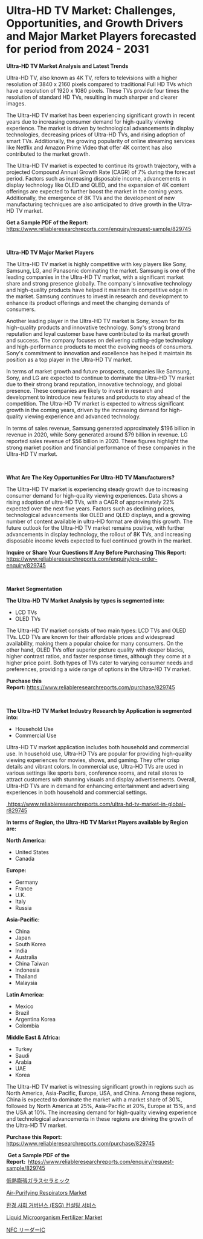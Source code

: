 <p><h1>Ultra-HD TV Market: Challenges, Opportunities, and Growth Drivers and Major Market Players forecasted for period from 2024 - 2031</h1></p><p><strong>Ultra-HD TV Market Analysis and Latest Trends</strong></p>
<p><p>Ultra-HD TV, also known as 4K TV, refers to televisions with a higher resolution of 3840 x 2160 pixels compared to traditional Full HD TVs which have a resolution of 1920 x 1080 pixels. These TVs provide four times the resolution of standard HD TVs, resulting in much sharper and clearer images.</p><p>The Ultra-HD TV market has been experiencing significant growth in recent years due to increasing consumer demand for high-quality viewing experience. The market is driven by technological advancements in display technologies, decreasing prices of Ultra-HD TVs, and rising adoption of smart TVs. Additionally, the growing popularity of online streaming services like Netflix and Amazon Prime Video that offer 4K content has also contributed to the market growth.</p><p>The Ultra-HD TV market is expected to continue its growth trajectory, with a projected Compound Annual Growth Rate (CAGR) of 7% during the forecast period. Factors such as increasing disposable income, advancements in display technology like OLED and QLED, and the expansion of 4K content offerings are expected to further boost the market in the coming years. Additionally, the emergence of 8K TVs and the development of new manufacturing techniques are also anticipated to drive growth in the Ultra-HD TV market.</p></p>
<p><strong>Get a Sample PDF of the Report:&nbsp;</strong> <a href="https://www.reliableresearchreports.com/enquiry/request-sample/829745">https://www.reliableresearchreports.com/enquiry/request-sample/829745</a></p>
<p>&nbsp;</p>
<p><strong>Ultra-HD TV Major Market Players</strong></p>
<p><p>The Ultra-HD TV market is highly competitive with key players like Sony, Samsung, LG, and Panasonic dominating the market. Samsung is one of the leading companies in the Ultra-HD TV market, with a significant market share and strong presence globally. The company's innovative technology and high-quality products have helped it maintain its competitive edge in the market. Samsung continues to invest in research and development to enhance its product offerings and meet the changing demands of consumers.</p><p>Another leading player in the Ultra-HD TV market is Sony, known for its high-quality products and innovative technology. Sony's strong brand reputation and loyal customer base have contributed to its market growth and success. The company focuses on delivering cutting-edge technology and high-performance products to meet the evolving needs of consumers. Sony's commitment to innovation and excellence has helped it maintain its position as a top player in the Ultra-HD TV market.</p><p>In terms of market growth and future prospects, companies like Samsung, Sony, and LG are expected to continue to dominate the Ultra-HD TV market due to their strong brand reputation, innovative technology, and global presence. These companies are likely to invest in research and development to introduce new features and products to stay ahead of the competition. The Ultra-HD TV market is expected to witness significant growth in the coming years, driven by the increasing demand for high-quality viewing experience and advanced technology.</p><p>In terms of sales revenue, Samsung generated approximately $196 billion in revenue in 2020, while Sony generated around $79 billion in revenue. LG reported sales revenue of $56 billion in 2020. These figures highlight the strong market position and financial performance of these companies in the Ultra-HD TV market.</p></p>
<p>&nbsp;</p>
<p><strong>What Are The Key Opportunities For Ultra-HD TV Manufacturers?</strong></p>
<p><p>The Ultra-HD TV market is experiencing steady growth due to increasing consumer demand for high-quality viewing experiences. Data shows a rising adoption of ultra-HD TVs, with a CAGR of approximately 22% expected over the next five years. Factors such as declining prices, technological advancements like OLED and QLED displays, and a growing number of content available in ultra-HD format are driving this growth. The future outlook for the Ultra-HD TV market remains positive, with further advancements in display technology, the rollout of 8K TVs, and increasing disposable income levels expected to fuel continued growth in the market.</p></p>
<p><strong>Inquire or Share Your Questions If Any Before Purchasing This Report:</strong> <a href="https://www.reliableresearchreports.com/enquiry/pre-order-enquiry/829745">https://www.reliableresearchreports.com/enquiry/pre-order-enquiry/829745</a></p>
<p>&nbsp;</p>
<p><strong>Market Segmentation</strong></p>
<p><strong>The Ultra-HD TV Market Analysis by types is segmented into:</strong></p>
<p><ul><li>LCD TVs</li><li>OLED TVs</li></ul></p>
<p><p>The Ultra-HD TV market consists of two main types: LCD TVs and OLED TVs. LCD TVs are known for their affordable prices and widespread availability, making them a popular choice for many consumers. On the other hand, OLED TVs offer superior picture quality with deeper blacks, higher contrast ratios, and faster response times, although they come at a higher price point. Both types of TVs cater to varying consumer needs and preferences, providing a wide range of options in the Ultra-HD TV market.</p></p>
<p><strong>Purchase this Report:&nbsp;</strong><a href="https://www.reliableresearchreports.com/purchase/829745">https://www.reliableresearchreports.com/purchase/829745</a></p>
<p>&nbsp;</p>
<p><strong>The Ultra-HD TV Market Industry Research by Application is segmented into:</strong></p>
<p><ul><li>Household Use</li><li>Commercial Use</li></ul></p>
<p><p>Ultra-HD TV market application includes both household and commercial use. In household use, Ultra-HD TVs are popular for providing high-quality viewing experiences for movies, shows, and gaming. They offer crisp details and vibrant colors. In commercial use, Ultra-HD TVs are used in various settings like sports bars, conference rooms, and retail stores to attract customers with stunning visuals and display advertisements. Overall, Ultra-HD TVs are in demand for enhancing entertainment and advertising experiences in both household and commercial settings.</p></p>
<p><a href="https://www.reliableresearchreports.com/ultra-hd-tv-market-in-global-r829745">&nbsp;https://www.reliableresearchreports.com/ultra-hd-tv-market-in-global-r829745</a></p>
<p><strong>In terms of Region, the Ultra-HD TV Market Players available by Region are:</strong></p>
<p>
    <p> <strong> North America: </strong>
        <ul>
            <li>United States</li>
            <li>Canada</li>
        </ul>
        </p> 
    <p> <strong> Europe: </strong>
        <ul>
            <li>Germany</li>
            <li>France</li>
            <li>U.K.</li>
            <li>Italy</li>
            <li>Russia</li>
        </ul>
        </p> 
    <p> <strong> Asia-Pacific: </strong>
        <ul>
            <li>China</li>
            <li>Japan</li>
            <li>South Korea</li>
            <li>India</li>
            <li>Australia</li>
            <li>China Taiwan</li>
            <li>Indonesia</li>
            <li>Thailand</li>
            <li>Malaysia</li>
        </ul>
        </p> 
    <p> <strong> Latin America: </strong>
        <ul>
            <li>Mexico</li>
            <li>Brazil</li>
            <li>Argentina Korea</li>
            <li>Colombia</li>
        </ul>
        </p> 
    <p> <strong> Middle East & Africa: </strong>
        <ul>
            <li>Turkey</li>
            <li>Saudi</li>
            <li>Arabia</li>
            <li>UAE</li>
            <li>Korea</li>
        </ul>
    </p>
    </p>
<p><p>The Ultra-HD TV market is witnessing significant growth in regions such as North America, Asia-Pacific, Europe, USA, and China. Among these regions, China is expected to dominate the market with a market share of 30%, followed by North America at 25%, Asia-Pacific at 20%, Europe at 15%, and the USA at 10%. The increasing demand for high-quality viewing experience and technological advancements in these regions are driving the growth of the Ultra-HD TV market.</p></p>
<p><strong>Purchase this Report: </strong><a href="https://www.reliableresearchreports.com/purchase/829745">https://www.reliableresearchreports.com/purchase/829745</a></p>
<p>&nbsp;<strong>Get a Sample PDF of the Report:&nbsp;&nbsp;</strong><a href="https://www.reliableresearchreports.com/enquiry/request-sample/829745">https://www.reliableresearchreports.com/enquiry/request-sample/829745</a></p>
<p><strong></strong></p>
<p><p><a href="https://github.com/roulaayoub-saad/Market-Research-Report-List-1/blob/main/9446873104330.md">低熱膨張ガラスセラミック</a></p><p><a href="https://github.com/nathandecarvalho/Market-Research-Report-List-3/blob/main/air-purifying-respirators-market.md">Air-Purifying Respirators Market</a></p><p><a href="https://github.com/WilburKihn5676/Market-Research-Report-List-2/blob/main/208892297842.md">환경 사회 거버넌스 (ESG) 컨설팅 서비스</a></p><p><a href="https://github.com/julyju69/Market-Research-Report-List-3/blob/main/liquid-microorganism-fertilizer-market.md">Liquid Microorganism Fertilizer Market</a></p><p><a href="https://github.com/mohamedbakry57/Market-Research-Report-List-4/blob/main/4315667112523.md">NFC リーダーIC</a></p></p>
